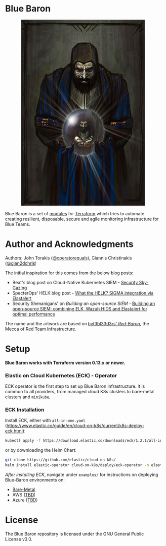 # Blue Baron

<p align="center">
	<img src="assets/bluebaron.jpg"  width="400" height="600" alt="baron"/>
</p>

Blue Baron is a set of [modules](https://www.terraform.io/docs/modules/index.html) for [Terraform](https://www.terraform.io/) which tries to automate creating resilient, disposable, secure and agile monitoring infrastructure for Blue Teams.

# Author and Acknowledgments
Authors: John Torakis ([@operatorequals](https://github.com/operatorequals)), Giannis Christinakis ([@gian2dchris](https://github.com/gian2dchris))

The initial inspiration for this comes from the below blog posts:
* Beat's blog post on Cloud-Native Kubernetes SIEM - 
[Security Sky-Gazing](https://build.thebeat.co/security-sky-gazing-16cf158a759a)
* SpecterOps' HELK blog post - 
[What the HELK? SIGMA integration via Elastalert](https://posts.specterops.io/what-the-helk-sigma-integration-via-elastalert-6edf1715b02)
* Security Shenanigans' on *Building an open-source SIEM* - 
[Building an open-source SIEM: combining ELK, Wazuh HIDS and Elastalert for optimal performance](https://medium.com/bugbountywriteup/building-a-siem-combining-elk-wazuh-hids-and-elastalert-for-optimal-performance-f1706c2b73c6)

The name and the artwork are based on [byt3bl33d3rs' *Red-Baron*](https://github.com/byt3bl33d3r/Red-Baron), the Mecca of Red Team Infrastructure.


# Setup

**Blue Baron works with Terraform version 0.13.x or newer.** 

### Elastic on Cloud Kubernetes (ECK) - Operator
ECK operator is the first step to set up Blue Baron infrastructure.
It is common to all providers, from managed cloud K8s clusters to bare-metal clusters and `minikube`.

### ECK Installation

Install ECK, either with `all-in-one.yaml` (https://www.elastic.co/guide/en/cloud-on-k8s/current/k8s-deploy-eck.html):
```bash
kubectl apply -f https://download.elastic.co/downloads/eck/1.2.1/all-in-one.yaml
```
or by downloading the Helm Chart:
```bash
git clone https://github.com/elastic/cloud-on-k8s/
helm install elastic-operator cloud-on-k8s/deploy/eck-operator -n elastic-system --create-namespace 
```

*After installing ECK*, navigate under `examples/` for instructions on deploying Blue-Baron environments on:
* [Bare-Metal](https://github.com/operatorequals/Blue-Baron/tree/main/examples/minikube)
* AWS ([TBD](https://github.com/operatorequals/Blue-Baron/projects/1))
* Azure ([TBD](https://github.com/operatorequals/Blue-Baron/projects/3))


# License

The Blue Baron repository is licensed under the GNU General Public License v3.0.